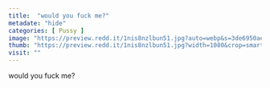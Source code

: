 ```yaml
---
title:  "would you fuck me?"
metadate: "hide"
categories: [ Pussy ]
image: "https://preview.redd.it/1nis8nzlbun51.jpg?auto=webp&s=3de6950aee2578ff7ce4e2b28f1ad962ba109c6f"
thumb: "https://preview.redd.it/1nis8nzlbun51.jpg?width=1080&crop=smart&auto=webp&s=8292738e830b0983a76a31c177890ad45a2b020f"
visit: ""
---
```

would you fuck me?
